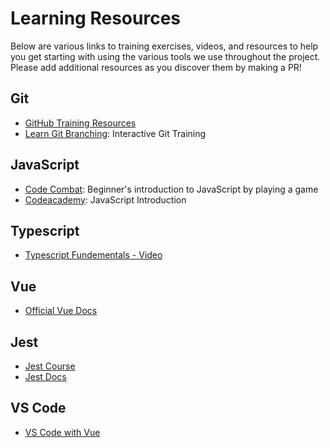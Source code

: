 # Learning Resources
Below are various links to training exercises, videos, and resources to help you get starting with using the various tools we use throughout the project. Please add additional resources as you discover them by making a PR!

## Git
* [GitHub Training Resources](https://try.github.io/)
* [Learn Git Branching](https://learngitbranching.js.org/): Interactive Git Training

## JavaScript
* [Code Combat](https://codecombat.com/play): Beginner's introduction to JavaScript by playing a game
* [Codeacademy](https://www.codecademy.com/learn/introduction-to-javascript): JavaScript Introduction

## Typescript
* [Typescript Fundementals - Video](https://www.youtube.com/watch?v=NjN00cM18Z4)

## Vue
* [Official Vue Docs](https://vuejs.org/v2/guide/)

## Jest
* [Jest Course](https://testautomationu.applitools.com/jest-testing-tutorial/)
* [Jest Docs](https://jestjs.io/docs/en/getting-started)

## VS Code
* [VS Code with Vue](https://code.visualstudio.com/docs/nodejs/vuejs-tutorial) 
